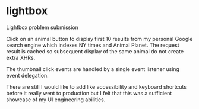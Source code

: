 # lightbox

Lightbox problem submission

Click on an animal button to display first 10 results from my personal Google search engine which indexes NY times and Animal Planet.
The request result is cached so subsequent display of the same animal do not create extra XHRs.

The thumbnail click events are handled by a single event listener using event delegation.

There are still I would like to add like accessibility and keyboard shortcuts before it really went to production but I felt that this was a sufficient showcase of my UI engineering abilities.
